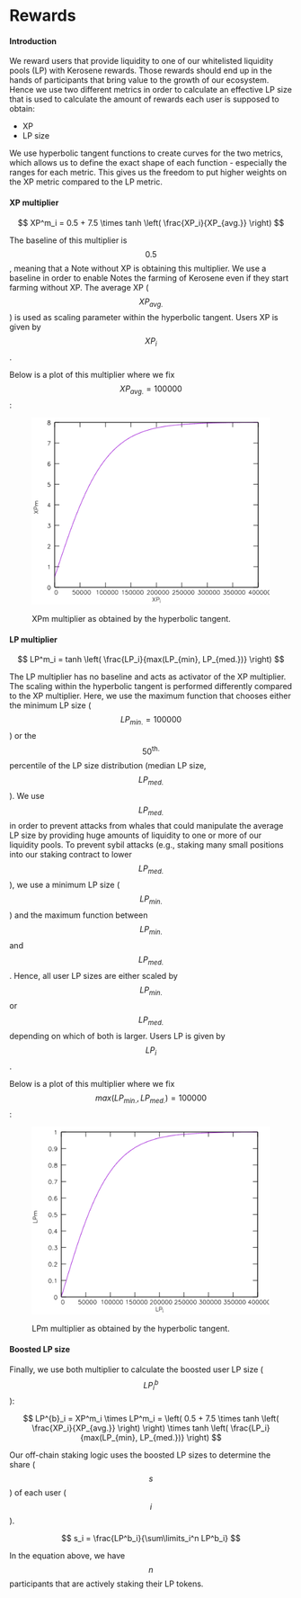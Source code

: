 # Rewards

#### Introduction

We reward users that provide liquidity to one of our whitelisted liquidity pools (LP) with Kerosene rewards. Those rewards should end up in the hands of participants that bring value to the growth of our ecosystem. Hence we use two different metrics in order to calculate an effective LP size that is used to calculate the amount of rewards each user is supposed to obtain:

* XP
* LP size

We use hyperbolic tangent functions to create curves for the two metrics, which allows us to define the exact shape of each function - especially the ranges for each metric. This gives us the freedom to put higher weights on the XP metric compared to the LP metric.

#### XP multiplier



$$
XP^m_i = 0.5 + 7.5 \times tanh \left( \frac{XP_i}{XP_{avg.}} \right)
$$

The baseline of this multiplier is $$0.5$$, meaning that a Note without XP is obtaining this multiplier. We use a baseline in order to enable Notes the farming of Kerosene even if they start farming without XP. The average XP ($$XP_{avg.}$$) is used as scaling parameter within the hyperbolic tangent. Users XP is given by $$XP_i$$.

Below is a plot of this multiplier where we fix $$XP_{avg.}=100000$$:

<figure><img src="../.gitbook/assets/XPm.png" alt=""><figcaption><p>XPm multiplier as obtained by the hyperbolic tangent.</p></figcaption></figure>

#### LP multiplier



$$
LP^m_i = tanh \left(  \frac{LP_i}{max(LP_{min}, LP_{med.})} \right)
$$

The LP multiplier has no baseline and acts as activator of the XP multiplier. The scaling within the hyperbolic tangent is performed differently compared to the XP multiplier. Here, we use the maximum function that chooses either the minimum LP size ($$LP_{min.}=100000$$) or the $$50^{\text{th.}}$$ percentile of the LP size distribution (median LP size, $$LP_{med.}$$). We use $$LP_{med.}$$ in order to prevent attacks from whales that could manipulate the average LP size by providing huge amounts of liquidity to one or more of our liquidity pools. To prevent sybil attacks (e.g., staking many small positions into our staking contract to lower $$LP_{med.}$$), we use a minimum LP size ($$LP_{min.}$$) and the maximum function between $$LP_{min.}$$ and $$LP_{med.}$$. Hence, all user LP sizes are either scaled by $$LP_{min.}$$ or $$LP_{med.}$$ depending on which of both is larger. Users LP is given by $$LP_i$$.

Below is a plot of this multiplier where we fix $$max(LP_{min.}, LP_{med.})=100000$$:

<figure><img src="../.gitbook/assets/LPm.png" alt=""><figcaption><p>LPm multiplier as obtained by the hyperbolic tangent.</p></figcaption></figure>

#### Boosted LP size

Finally, we use both multiplier to calculate the boosted user LP size ($$LP^b_i$$):

$$
LP^{b}_i = XP^m_i \times LP^m_i = \left( 0.5 + 7.5 \times tanh \left( \frac{XP_i}{XP_{avg.}} \right) \right) \times tanh \left(  \frac{LP_i}{max(LP_{min}, LP_{med.})} \right)
$$

Our off-chain staking logic uses the boosted LP sizes to determine the share ($$s$$) of each user ($$i$$).

$$
s_i = \frac{LP^b_i}{\sum\limits_i^n LP^b_i}
$$

In the equation above, we have $$n$$ participants that are actively staking their LP tokens.

